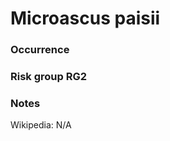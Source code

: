 <!-- TITLE: Microascus paisii  -->

# Microascus paisii
### Occurrence

### Risk group RG2

### Notes

Wikipedia: N/A
